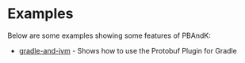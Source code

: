 # Examples

Below are some examples showing some features of PBAndK:

* [gradle-and-jvm](gradle-and-jvm) - Shows how to use the Protobuf Plugin for Gradle